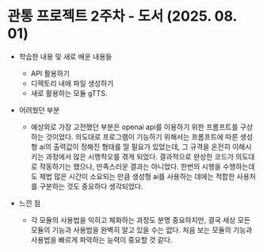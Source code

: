 # 관통 프로젝트 2주차 - 도서 (2025. 08. 01)

- 학습한 내용 및 새로 배운 내용들
  - API 활용하기
  - 디렉토리 내에 파일 생성하기
  - 새로 활용하는 모듈 gTTS.

- 어려웠던 부분
  - 예상외로 가장 고전했던 부분은 openai api를 이용하기 위한 프롬프트를 구상하는 것이었다. 의도대로 프로그램이 기능하기 위해서는 프롬프트에 따른 생성형 ai의 출력값이 정해진 형태를 띨 필요가 있었는데, 그 규격을 온전히 이해시키는 과정에서 많은 시행착오를 겪게 되었다. 결과적으로 완성한 코드가 의도대로 작동하기는 했으나, 만족스러운 결과는 아니었다. 한번의 시행을 수행하는데도 제법 많은 시간이 소요되는 만큼 생성형 ai를 사용하는 데에는 적합한 사용처를 구분하는 것도 중요하다 생각되었다.

- 느낀 점
  - 각 모듈의 사용법을 익히고 체화하는 과정도 분명 중요하지만, 결국 세상 모든 모듈의 기능과 사용법을 완벽히 알고 있을 수는 없다. 처음 보는 모듈의 기능과 사용법을 빠르게 파악하는 능력이 중요할 것 같다.